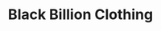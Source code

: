 ---
title: Black Billion Clothing
metaDescription: 
slides:
  - heading: "Free Shipping On All Orders!"
    text: "Use coupon code: 123shipping!"
    photo: "http://uploads.webflow.com/5ad0111263a6e8d7f3630b1e/5ad06e2019637c1876dad62a_ian-dooley-347962-unsplash%20(1).jpg"
    buttonText: "Shop Now!"
    buttonLink: "/all"
  - heading: "The New Summer Collection is Here!"
    text: Buy one of our new styles and get another one free!
    photo: http://uploads.webflow.com/5ad0111263a6e8d7f3630b1e/5ad0707119637c34b4dad6cb_hipster-mum-236831-unsplash%20(1).jpg
    buttonText: "Shop Now!"
linkBlocks:
  - link: /all
    text: Shop Dress
    photo: /images/alex-holyoake-361916-unsplash-1.jpg
    size: small
  - link: /all
    text: Shop Hats & Accessories
    photo: /images/hipster-mum-236831-unsplash-1-p-800.jpeg
    size: medium
  - link: /all
    text: Shop Hats & Accessories
    photo: /images/hipster-mum-236831-unsplash-1-p-800.jpeg
    size: large
  - link: /all
    text: Shop Hats & Accessories
    photo: /images/hipster-mum-236831-unsplash-1-p-800.jpeg
    size: medium
---